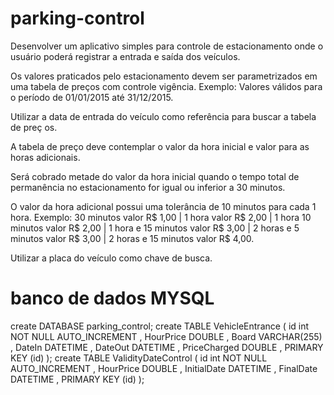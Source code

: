# parking-control

Desenvolver um aplicativo simples para controle de estacionamento onde o usuário poderá registrar a entrada e saída dos veículos. 

Os valores praticados pelo estacionamento devem ser parametrizados em uma tabela de preços com controle vigência. Exemplo: Valores válidos para o período de 01/01/2015 até 31/12/2015.

Utilizar a data de entrada do veículo como referência para buscar a tabela de preç	os.

A tabela de preço deve contemplar o valor da hora inicial e valor para as horas adicionais.

Será cobrado metade do valor da hora inicial quando o tempo total de permanência no estacionamento for igual ou inferior a 30 minutos.

O valor da hora adicional possui uma tolerância de 10 minutos para cada 1 hora. Exemplo: 30 minutos valor R$ 1,00 | 1 hora valor R$ 2,00 | 1 hora 10 minutos valor R$ 2,00 | 1 hora e 15 minutos valor R$ 3,00 | 2 horas e 5 minutos valor R$ 3,00 | 2 horas e 15 minutos valor R$ 4,00.

Utilizar a placa do veículo como chave de busca. 

# banco de dados MYSQL

create DATABASE parking_control;
create TABLE VehicleEntrance (
	id int NOT NULL AUTO_INCREMENT
	, HourPrice DOUBLE
	, Board VARCHAR(255)
	, DateIn DATETIME
	, DateOut DATETIME
	, PriceCharged DOUBLE
	, PRIMARY KEY (id)
);
create TABLE ValidityDateControl (
	id int NOT NULL AUTO_INCREMENT
	, HourPrice DOUBLE
	, InitialDate DATETIME
	, FinalDate DATETIME
	, PRIMARY KEY (id)
);

